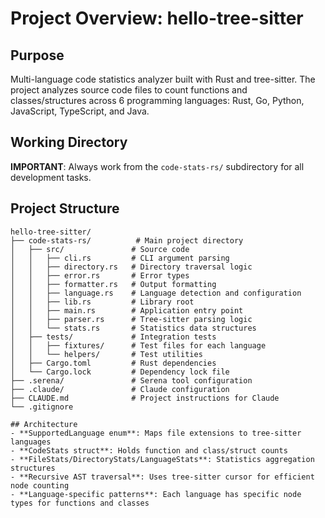 # Project Overview: hello-tree-sitter

## Purpose
Multi-language code statistics analyzer built with Rust and tree-sitter. The project analyzes source code files to count functions and classes/structures across 6 programming languages: Rust, Go, Python, JavaScript, TypeScript, and Java.

## Working Directory
**IMPORTANT**: Always work from the `code-stats-rs/` subdirectory for all development tasks.

## Project Structure
```
hello-tree-sitter/
├── code-stats-rs/          # Main project directory
│   ├── src/               # Source code
│   │   ├── cli.rs         # CLI argument parsing
│   │   ├── directory.rs   # Directory traversal logic
│   │   ├── error.rs       # Error types
│   │   ├── formatter.rs   # Output formatting
│   │   ├── language.rs    # Language detection and configuration
│   │   ├── lib.rs         # Library root
│   │   ├── main.rs        # Application entry point
│   │   ├── parser.rs      # Tree-sitter parsing logic
│   │   └── stats.rs       # Statistics data structures
│   ├── tests/             # Integration tests
│   │   ├── fixtures/      # Test files for each language
│   │   └── helpers/       # Test utilities
│   ├── Cargo.toml         # Rust dependencies
│   └── Cargo.lock         # Dependency lock file
├── .serena/               # Serena tool configuration
├── .claude/               # Claude configuration
├── CLAUDE.md              # Project instructions for Claude
└── .gitignore

## Architecture
- **SupportedLanguage enum**: Maps file extensions to tree-sitter languages
- **CodeStats struct**: Holds function and class/struct counts
- **FileStats/DirectoryStats/LanguageStats**: Statistics aggregation structures
- **Recursive AST traversal**: Uses tree-sitter cursor for efficient node counting
- **Language-specific patterns**: Each language has specific node types for functions and classes